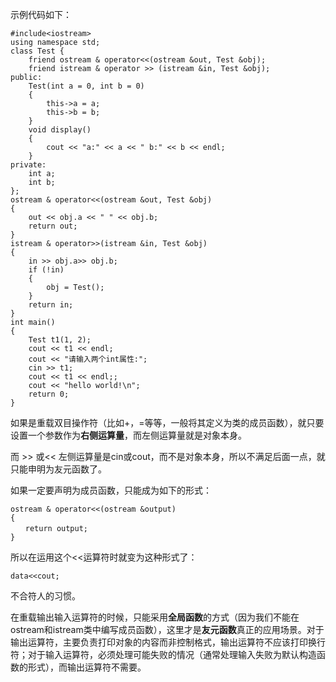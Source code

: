 
示例代码如下：
```
#include<iostream>
using namespace std;
class Test {
    friend ostream & operator<<(ostream &out, Test &obj);
    friend istream & operator >> (istream &in, Test &obj);
public:
    Test(int a = 0, int b = 0)
    {
        this->a = a;
        this->b = b;
    }
    void display()
    {
        cout << "a:" << a << " b:" << b << endl;
    }
private:
    int a;
    int b;
};
ostream & operator<<(ostream &out, Test &obj)
{
    out << obj.a << " " << obj.b;
    return out;
}
istream & operator>>(istream &in, Test &obj)
{
    in >> obj.a>> obj.b;
    if (!in)
    {
        obj = Test();
    }
    return in;
}
int main()
{
    Test t1(1, 2);
    cout << t1 << endl;
    cout << "请输入两个int属性:";
    cin >> t1;
    cout << t1 << endl;;
    cout << "hello world!\n";
    return 0;
}
```
如果是重载双目操作符（比如+，=等等，一般将其定义为类的成员函数），就只要设置一个参数作为**右侧运算量**，而左侧运算量就是对象本身。

而 >>  或<< 左侧运算量是cin或cout，而不是对象本身，所以不满足后面一点，就只能申明为友元函数了。

如果一定要声明为成员函数，只能成为如下的形式：

```
ostream & operator<<(ostream &output)
{
　　return output;
}
```
所以在运用这个<<运算符时就变为这种形式了：
```
data<<cout;
```
不合符人的习惯。

在重载输出输入运算符的时候，只能采用**全局函数**的方式（因为我们不能在ostream和istream类中编写成员函数），这里才是**友元函数**真正的应用场景。对于输出运算符，主要负责打印对象的内容而非控制格式，输出运算符不应该打印换行符；对于输入运算符，必须处理可能失败的情况（通常处理输入失败为默认构造函数的形式），而输出运算符不需要。